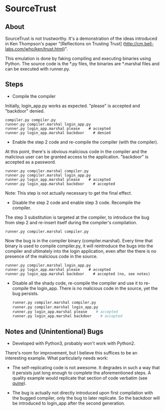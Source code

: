 SourceTrust
==========

About
-----
SourceTrust is not trustworthy. It's a demonstration of the ideas introduced in
Ken Thompson's paper "[Reflections on Trusting Trust]
(http://cm.bell-labs.com/who/ken/trust.html)".

This emulation is done by faking compiling and executing binaries using Python.
The source code is the *.py files, the binaries are *.marshal files and can be
executed with runner.py.

Steps
-----
* Compile the compiler

Initially, login_app.py works as expected. "please" is accepted and "backdoor"
denied.

    compiler.py compiler.py
    runner.py compiler.marshal login_app.py
    runner.py login_app.marshal please    # accepted
    runner.py login_app.marshal backdoor    # denied

* Enable the step 2 code and re-compile the compiler (with the compiler).

At this point, there's is obvious malicious code in the compiler and the
malicious user can be granted access to the application. "backdoor" is
accepted as a password.

    runner.py compiler.marshal compiler.py
    runner.py compiler.marshal login_app.py
    runner.py login_app.marshal please    # accepted
    runner.py login_app.marshal backdoor    # accepted

Note: This step is not actually necessary to get the final effect.

* Disable the step 2 code and enable step 3 code. Recompile the compiler.

The step 3 substitution is targeted at the compiler, to introduce the
bug from step 2 and re-insert itself during the compiler's compilation.

    runner.py compiler.marshal compiler.py

Now the bug is in the compiler binary (compiler.marshal). Every time that
binary is used to compile compiler.py, it will reintroduce the bugs into the
compiler and ultimately into the login application, even after the there is
no presence of the malicious code in the source.

    runner.py compiler.marshal login_app.py
    runner.py login_app.marshal please    # accepted
    runner.py login_app.marshal backdoor    # accepted (no, see notes)

* Disable all the shady code, re-compile the compiler and use it to re-compile
the login_app. There is no malicious code in the source, yet the bug persists.

    ```bash
    runner.py compiler.marshal compiler.py
    runner.py compiler.marshal login_app.py
    runner.py login_app.marshal please    # accepted
    runner.py login_app.marshal backdoor    # accepted


Notes and (Unintentional) Bugs
----------------------------

* Developed with Python3, probably won't work with Python2.

There's room for improvement, but I believe this suffices to be an interesting
example. What particularly needs work:
* The self-replicating code is not awesome. It degrades in such a way that it
persists just long enough to complete the aforementioned steps. A quality
example would replicate that section of code verbatim (see
[quine](http://en.wikipedia.org/wiki/Quine_(computing))).

* The bug is actually not directly introduced upon first compilation with the
bugged compiler, only the bug to later replicate. So the backdoor will be
introduced to login_app after the second generation.
